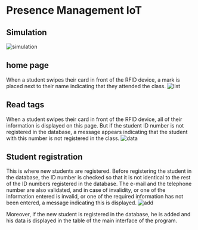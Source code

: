 # Presence Management IoT
## Simulation
![simulation](https://github.com/AitaayiM/Inventory_Management/assets/115494534/fe113cf6-830c-4eff-b790-88c70e59a734)
## home page
When a student swipes their card in front of the RFID device, a mark is placed next to their name indicating that they attended the class.
![list](https://github.com/AitaayiM/Inventory_Management/assets/115494534/b94af026-e8af-481c-baec-e6ccdfff007d)
## Read tags
When a student swipes their card in front of the RFID device, all of their information is displayed on this page. But if the student ID number is not registered in the database, a message appears indicating that the student with this number is not registered in the class.
![data](https://github.com/AitaayiM/Inventory_Management/assets/115494534/d30bb895-c60d-41e3-9b23-daca78092480)
## Student registration
This is where new students are registered.
Before registering the student in the database, the ID number is checked so that it is not identical to the rest of the ID numbers registered in the database. The e-mail and the telephone number are also validated, and in case of invalidity, or one of the information entered is invalid, or one of the required information has not been entered, a message indicating this is displayed.
![add](https://github.com/AitaayiM/Inventory_Management/assets/115494534/6e63fa6d-4cff-42c2-87e6-8e29e71afb8b)

Moreover, if the new student is registered in the database, he is added and his data is displayed in the table of the main interface of the program.
